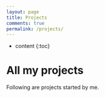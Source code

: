 ```yaml
---
layout: page
title: Projects
comments: true
permalink: /projects/
---
```


* content
{:toc}

# All my projects
Following are projects started by me. 
